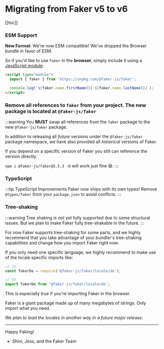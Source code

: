 # Migrating from Faker v5 to v6

[[toc]]

### ESM Support

**New Format**: We're now ESM compatible! We've dropped the Browser bundle in favor of ESM.

So if you'd like to use `Faker` in the **browser**, simply include it using a [JavaScript module](https://developer.mozilla.org/en-US/docs/Web/JavaScript/Guide/Modules#applying_the_module_to_your_html).

```html
<script type="module">
  import { faker } from 'https://unpkg.com/@faker-js/faker';

  console.log(`${faker.name.firstName()} ${faker.name.lastName()}`);
</script>
```

### Remove all references to `faker` from your project. The new package is located at `@faker-js/faker`

:::warning
You **MUST** swap all references from the `faker` package to the new `@faker-js/faker` package.

In addition to releasing all _future_ versions under the `@faker-js/faker` package namespace, we have also provided all _historical_ versions of Faker.

If you depend on a specific version of Faker you still can reference the version directly.

`npm i @faker-js/faker@5.5.3 -D` will work just fine 😄.
:::

### TypeScript

:::tip TypeScript Improvements
Faker now ships with its own types! Remove `@types/faker` from your `package.json` to avoid conflicts.
:::

### Tree-shaking

:::warning
Tree shaking is not yet fully supported due to some structural issues. But we plan to make Faker fully tree-shakable in the future.
:::

For now Faker supports tree-shaking for some parts, and we highly recommend that you take advantage of your bundler's tree-shaking capabilities and change how you import Faker right now.

If you only need one specific language, we highly recommend to make use of the locale specific imports like:

```ts
// js
const fakerDe = require('@faker-js/faker/locale/de');

// ts
import fakerDe from '@faker-js/faker/locale/de';
```

This is especially true if you're importing Faker in the browser.

Faker is a giant package made up of many megabytes of strings. Only import what you need.

_We plan to load the locales in another way in a future major release._

---

Happy Faking!

- Shini, Jess, and the Faker Team
